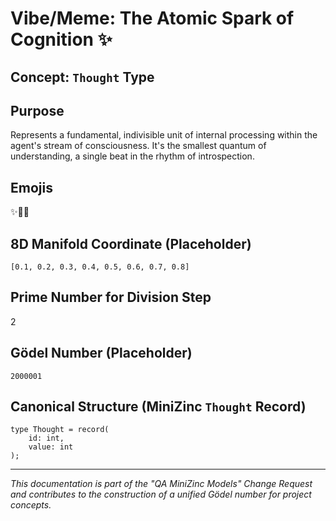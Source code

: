 # Vibe/Meme: The Atomic Spark of Cognition ✨

## Concept: `Thought` Type

## Purpose
Represents a fundamental, indivisible unit of internal processing within the agent's stream of consciousness. It's the smallest quantum of understanding, a single beat in the rhythm of introspection.

## Emojis
✨🧠💡

## 8D Manifold Coordinate (Placeholder)
`[0.1, 0.2, 0.3, 0.4, 0.5, 0.6, 0.7, 0.8]`

## Prime Number for Division Step
2

## Gödel Number (Placeholder)
`2000001`

## Canonical Structure (MiniZinc `Thought` Record)
```minizinc
type Thought = record(
    id: int,
    value: int
);
```

---
*This documentation is part of the "QA MiniZinc Models" Change Request and contributes to the construction of a unified Gödel number for project concepts.*
